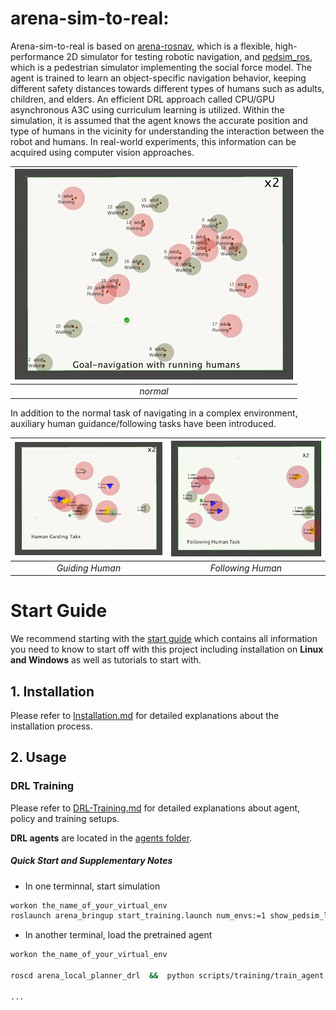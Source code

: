 # arena-sim-to-real:
Arena-sim-to-real is based on [arena-rosnav](https://github.com/ignc-research/arena-rosnav/tree/local_planner_subgoalmode), which is a flexible, high-performance 2D simulator for testing robotic navigation, and [pedsim_ros](https://github.com/srl-freiburg/pedsim_ros), which is a pedestrian simulator implementing the social force model. The agent is trained to learn an object-specific navigation behavior, keeping different safety distances towards different types of humans such as adults, children, and elders. An efficient DRL approach called CPU/GPU asynchronous A3C using curriculum learning is utilized. Within the simulation, it is assumed that the agent knows the accurate position and type of humans in the vicinity for understanding the interaction between the robot and humans. In real-world experiments, this information can be acquired using computer vision approaches.


 | <img src="https://github.com/ignc-research/arena-sim-to-real/blob/main/img/normal.gif"> |  
 |:-----------------------------------------------------: |
 |                            *normal*                             |
In addition to the normal task of navigating in a complex environment, auxiliary human guidance/following tasks have been introduced.


<img src="https://github.com/ignc-research/arena-sim-to-real/blob/644cd5c85fcf98a5cac00e661097f0c008118a29/img/guiding.gif"> | <img  src="https://github.com/ignc-research/arena-sim-to-real/blob/6db42521ed0a624e5c6b3df9297cf22c3ccb69ec/img/following_human.gif"> |
|:-----------------------------------------------------: |:-----------------------------------------------------: |
|                            *Guiding Human*                             |                            *Following Human*                             |



# Start Guide
We recommend starting with the [start guide](https://github.com/ignc-research/arena-sim-to-real/tree/main/docs/guide.md) which contains all information you need to know to start off with this project including installation on **Linux and Windows** as well as tutorials to start with. 


## 1. Installation
Please refer to [Installation.md](docs/Installation.md) for detailed explanations about the installation process.

## 2. Usage

### DRL Training

Please refer to [DRL-Training.md](docs/DRL-Training.md) for detailed explanations about agent, policy and training setups.

**DRL agents** are located in the [agents folder](https://github.com/ignc-research/arena-sim-to-real/tree/main/arena_navigation/arena_local_planner/learning_based/arena_local_planner_drl/agents).



##### Quick Start and Supplementary Notes

* In one terminnal, start simulation

```bash
workon the_name_of_your_virtual_env
roslaunch arena_bringup start_training.launch num_envs:=1 show_pedsim_labels:=true  republish_flatland_markers:=true 

```
* In another terminal, load the pretrained agent

```bash
workon the_name_of_your_virtual_env

roscd arena_local_planner_drl  &&  python scripts/training/train_agent.py --load name_of_pretrained_agent  --config rule_03     --n_envs 1

...



